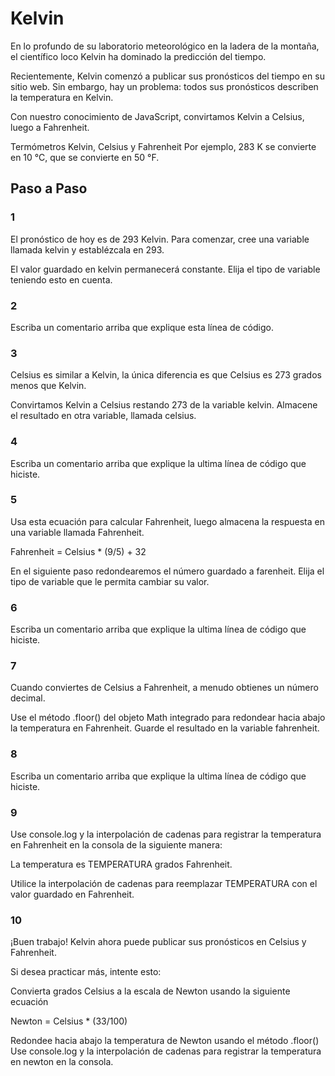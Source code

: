 # Kelvin

En lo profundo de su laboratorio meteorológico en la ladera de la montaña, el científico loco Kelvin ha dominado la predicción del tiempo.

Recientemente, Kelvin comenzó a publicar sus pronósticos del tiempo en su sitio web. Sin embargo, hay un problema: todos sus pronósticos describen la temperatura en Kelvin.

Con nuestro conocimiento de JavaScript, convirtamos Kelvin a Celsius, luego a Fahrenheit.

Termómetros Kelvin, Celsius y Fahrenheit
Por ejemplo, 283 K se convierte en 10 °C, que se convierte en 50 °F.

## Paso a Paso

### 1

El pronóstico de hoy es de 293 Kelvin. Para comenzar, cree una variable llamada kelvin y establézcala en 293.

El valor guardado en kelvin permanecerá constante. Elija el tipo de variable teniendo esto en cuenta.

### 2

Escriba un comentario arriba que explique esta línea de código.

### 3

Celsius es similar a Kelvin, la única diferencia es que Celsius es 273 grados menos que Kelvin.

Convirtamos Kelvin a Celsius restando 273 de la variable kelvin. Almacene el resultado en otra variable, llamada celsius.

### 4

Escriba un comentario arriba que explique la ultima línea de código que hiciste.

### 5

Usa esta ecuación para calcular Fahrenheit, luego almacena la respuesta en una variable llamada Fahrenheit.

Fahrenheit = Celsius * (9/5) + 32

En el siguiente paso redondearemos el número guardado a farenheit. Elija el tipo de variable que le permita cambiar su valor.

### 6

Escriba un comentario arriba que explique la ultima línea de código que hiciste.

### 7

Cuando conviertes de Celsius a Fahrenheit, a menudo obtienes un número decimal.

Use el método .floor() del objeto Math integrado para redondear hacia abajo la temperatura en Fahrenheit. Guarde el resultado en la variable fahrenheit.

### 8

Escriba un comentario arriba que explique la ultima línea de código que hiciste.

### 9

Use console.log y la interpolación de cadenas para registrar la temperatura en Fahrenheit en la consola de la siguiente manera:

La temperatura es TEMPERATURA grados Fahrenheit.

Utilice la interpolación de cadenas para reemplazar TEMPERATURA con el valor guardado en Fahrenheit.

### 10

¡Buen trabajo! Kelvin ahora puede publicar sus pronósticos en Celsius y Fahrenheit.

Si desea practicar más, intente esto:

Convierta grados Celsius a la escala de Newton usando la siguiente ecuación

Newton = Celsius * (33/100)

Redondee hacia abajo la temperatura de Newton usando el método .floor()
Use console.log y la interpolación de cadenas para registrar la temperatura en newton en la consola.